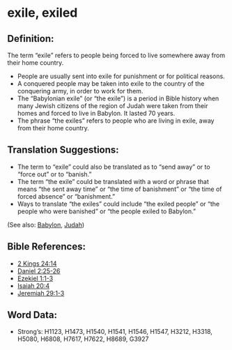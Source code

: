 # exile, exiled

## Definition:

The term “exile” refers to people being forced to live somewhere away from their home country.

* People are usually sent into exile for punishment or for political reasons.
* A conquered people may be taken into exile to the country of the conquering army, in order to work for them.
* The “Babylonian exile” (or “the exile”) is a period in Bible history when many Jewish citizens of the region of Judah were taken from their homes and forced to live in Babylon. It lasted 70 years.
* The phrase “the exiles” refers to people who are living in exile, away from their home country.

## Translation Suggestions:

* The term to “exile” could also be translated as to “send away” or to “force out” or to “banish.”
* The term “the exile” could be translated with a word or phrase that means “the sent away time” or “the time of banishment” or “the time of forced absence” or “banishment.”
* Ways to translate “the exiles” could include “the exiled people” or “the people who were banished” or “the people exiled to Babylon.”

(See also: [Babylon](../names/babylon.md), [Judah](../names/kingdomofjudah.md))

## Bible References:

* [2 Kings 24:14](rc://en/tn/help/2ki/24/14)
* [Daniel 2:25-26](rc://en/tn/help/dan/02/25)
* [Ezekiel 1:1-3](rc://en/tn/help/ezk/01/01)
* [Isaiah 20:4](rc://en/tn/help/isa/20/04)
* [Jeremiah 29:1-3](rc://en/tn/help/jer/29/01)

## Word Data:

* Strong’s: H1123, H1473, H1540, H1541, H1546, H1547, H3212, H3318, H5080, H6808, H7617, H7622, H8689, G3927
